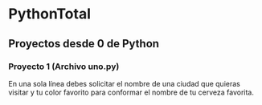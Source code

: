 # PythonTotal

## Proyectos desde 0 de Python 

### Proyecto 1 (Archivo  uno.py)
En una sola línea debes solicitar el nombre de una ciudad que quieras visitar y tu color favorito para conformar el nombre de tu cerveza favorita.
